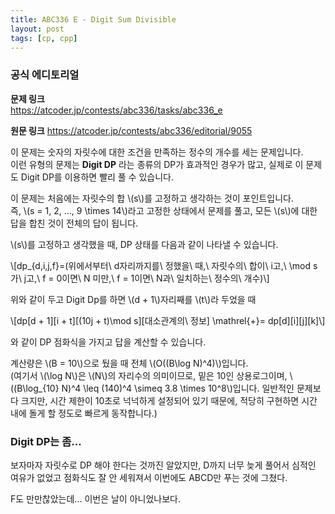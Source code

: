 ```yaml
---
title: ABC336 E - Digit Sum Divisible
layout: post
tags: [cp, cpp]
---
```

### 공식 에디토리얼

**문제 링크**  
<https://atcoder.jp/contests/abc336/tasks/abc336_e>

**원문 링크**
<https://atcoder.jp/contests/abc336/editorial/9055>

이 문제는 숫자의 자릿수에 대한 조건을 만족하는 정수의 개수를 세는 문제입니다.  
이런 유형의 문제는 **Digit DP** 라는 종류의 DP가 효과적인 경우가 많고, 실제로 이 문제도 Digit DP를 이용하면 빨리 풀 수 있습니다.

이 문제는 처음에는 자릿수의 합 \\(s\\)를 고정하고 생각하는 것이 포인트입니다.  
즉, \\(s = 1, 2, ..., 9 \times 14\\)라고 고정한 상태에서 문제를 풀고, 모든 \\(s\\)에 대한 답을 합친 것이 전체의 답이 됩니다.

\\(s\\)를 고정하고 생각했을 때, DP 상태를 다음과 같이 나타낼 수 있습니다.

\\[dp_{d,i,j,f}=(위에서부터\ d자리까지를\ 정했을\ 때,\ 자릿수의\ 합이\ i고,\ \mod s가\ j고,\ f = 0이면\ N 미만,\ f = 1이면\ N과\ 일치하는\ 정수의\ 개수)\\]

위와 같이 두고 Digit Dp를 하면 \\(d + 1\\)자리째를 \\(t\\)라 두었을 때

\\[dp[d + 1][i + t][(10j + t)\mod s][대소관계의\ 정보] \mathrel{+}= dp[d][i][j][k]\\]

와 같이 DP 점화식을 가지고 답을 계산할 수 있습니다.

계산량은 \\(B = 10\\)으로 뒀을 때 전체 \\(O((B\log N)^4)\\)입니다.  
(여기서 \\(\log N\\)은 \\(N\\)의 자리수의 의미이므로, 밑은 10인 상용로그이며, \\((B\log_{10} N)^4 \leq (140)^4 \simeq 3.8 \times 10^8\\)입니다. 일반적인 문제보다 크지만, 시간 제한이 10초로 넉넉하게 설정되어 있기 때문에, 적당히 구현하면 시간 내에 돌게 할 정도로 빠르게 동작합니다.)

### Digit DP는 좀...
보자마자 자릿수로 DP 해야 한다는 것까진 알았지만, D까지 너무 늦게 풀어서 심적인 여유가 없었고 점화식도 잘 안 세워져서 이번에도 ABCD만 푸는 것에 그쳤다.

F도 만만찮았는데... 이번은 날이 아니었나보다.